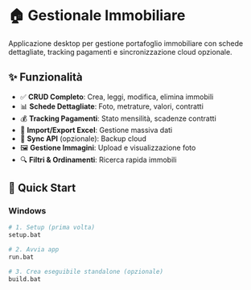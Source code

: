 # 🏠 Gestionale Immobiliare

Applicazione desktop per gestione portafoglio immobiliare con schede dettagliate, tracking pagamenti e sincronizzazione cloud opzionale.

## ✨ Funzionalità

- ✅ **CRUD Completo**: Crea, leggi, modifica, elimina immobili
- 📊 **Schede Dettagliate**: Foto, metrature, valori, contratti
- 💰 **Tracking Pagamenti**: Stato mensilità, scadenze contratti
- 📁 **Import/Export Excel**: Gestione massiva dati
- 🔄 **Sync API** (opzionale): Backup cloud
- 🖼️ **Gestione Immagini**: Upload e visualizzazione foto
- 🔍 **Filtri & Ordinamenti**: Ricerca rapida immobili

## 🚀 Quick Start

### Windows
```bash
# 1. Setup (prima volta)
setup.bat

# 2. Avvia app
run.bat

# 3. Crea eseguibile standalone (opzionale)
build.bat
